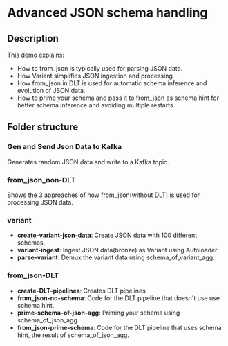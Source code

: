 # Advanced JSON schema handling

## Description
This demo explains: 
- How to from_json is typically used for parsing JSON data. 
- How Variant simplifies JSON ingestion and processing.
- How from_json in DLT is used for automatic schema inference and evolution of JSON data. 
- How to prime your schema and pass it to from_json as schema hint for better schema inference and avoiding multiple restarts. 

## Folder structure
### Gen and Send Json Data to Kafka
Generates random JSON data and write to a Kafka topic.

### from_json_non-DLT
Shows the 3 approaches of how from_json(without DLT) is used for processing JSON data.

### variant
- **create-variant-json-data**: Create JSON data with 100 different schemas.
- **variant-ingest**: Ingest JSON data(bronze) as Variant using Autoloader. 
- **parse-variant**: Demux the variant data using schema_of_variant_agg.

### from_json-DLT
- **create-DLT-pipelines**: Creates DLT pipelines
- **from_json-no-schema**: Code for the DLT pipeline that doesn't use use schema hint.
- **prime-schema-of-json-agg**: Priming your schema using schema_of_json_agg.
- **from_json-prime-schema**: Code for the DLT pipeline that uses schema hint, the result of schema_of_json_agg.
